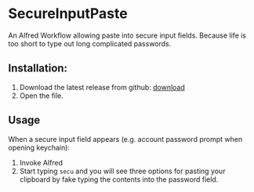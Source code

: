 # SecureInputPaste

An Alfred Workflow allowing paste into secure input fields. Because life is too
short to type out long complicated passwords.

## Installation:

1. Download the latest release from github: [download](https://github.com/dkarter/SecureInputPaste/raw/master/Secure%20Input%20Paste.alfredworkflow)
2. Open the file.

## Usage

When a secure input field appears (e.g. account password prompt when opening
keychain):

1. Invoke Alfred
2. Start typing `secu` and you will see three options for pasting your clipboard
   by fake typing the contents into the password field.



